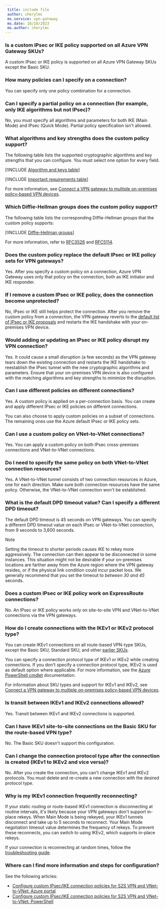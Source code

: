 ```yaml
---
 title: include file
 author: cherylmc
 ms.service: vpn-gateway
 ms.date: 10/18/2023
 ms.author: cherylmc
---
```

### Is a custom IPsec or IKE policy supported on all Azure VPN Gateway SKUs?

A custom IPsec or IKE policy is supported on all Azure VPN Gateway SKUs except the Basic SKU.

### How many policies can I specify on a connection?

You can specify only one policy combination for a connection.

### Can I specify a partial policy on a connection (for example, only IKE algorithms but not IPsec)?

No, you must specify all algorithms and parameters for both IKE (Main Mode) and IPsec (Quick Mode). Partial policy specification isn't allowed.

### What algorithms and key strengths does the custom policy support?

The following table lists the supported cryptographic algorithms and key strengths that you can configure. You must select one option for every field.

[!INCLUDE [Algorithm and keys table](vpn-gateway-ipsec-ike-algorithm-include.md)]

[!INCLUDE [Important requirements table](vpn-gateway-ipsec-ike-requirements-include.md)]

For more information, see [Connect a VPN gateway to multiple on-premises policy-based VPN devices](../articles/vpn-gateway/vpn-gateway-connect-multiple-policybased-rm-ps.md).

### <a name ="DH"></a>Which Diffie-Hellman groups does the custom policy support?

The following table lists the corresponding Diffie-Hellman groups that the custom policy supports:

[!INCLUDE [Diffie-Hellman groups](vpn-gateway-ipsec-ike-diffie-hellman-include.md)]

For more information, refer to [RFC3526](https://tools.ietf.org/html/rfc3526) and [RFC5114](https://tools.ietf.org/html/rfc5114).

### Does the custom policy replace the default IPsec or IKE policy sets for VPN gateways?

Yes. After you specify a custom policy on a connection, Azure VPN Gateway uses only that policy on the connection, both as IKE initiator and IKE responder.

### If I remove a custom IPsec or IKE policy, does the connection become unprotected?

No, IPsec or IKE still helps protect the connection. After you remove the custom policy from a connection, the VPN gateway reverts to the [default list of IPsec or IKE proposals](../articles/vpn-gateway/vpn-gateway-about-vpn-devices.md#RouteBasedOffers) and restarts the IKE handshake with your on-premises VPN device.

### Would adding or updating an IPsec or IKE policy disrupt my VPN connection?

Yes. It could cause a small disruption (a few seconds) as the VPN gateway tears down the existing connection and restarts the IKE handshake to reestablish the IPsec tunnel with the new cryptographic algorithms and parameters. Ensure that your on-premises VPN device is also configured with the matching algorithms and key strengths to minimize the disruption.

### Can I use different policies on different connections?

Yes. A custom policy is applied on a per-connection basis. You can create and apply different IPsec or IKE policies on different connections.

You can also choose to apply custom policies on a subset of connections. The remaining ones use the Azure default IPsec or IKE policy sets.

### Can I use a custom policy on VNet-to-VNet connections?

Yes. You can apply a custom policy on both IPsec cross-premises connections and VNet-to-VNet connections.

### Do I need to specify the same policy on both VNet-to-VNet connection resources?

Yes. A VNet-to-VNet tunnel consists of two connection resources in Azure, one for each direction. Make sure both connection resources have the same policy. Otherwise, the VNet-to-VNet connection won't be established.

### What is the default DPD timeout value? Can I specify a different DPD timeout?

The default DPD timeout is 45 seconds on VPN gateways. You can specify a different DPD timeout value on each IPsec or VNet-to-VNet connection, from 9 seconds to 3,600 seconds.

> [!NOTE]
> Setting the timeout to shorter periods causes IKE to rekey more aggressively. The connection can then appear to be disconnected in some instances. This situation might not be desirable if your on-premises locations are farther away from the Azure region where the VPN gateway resides, or if the physical link condition could incur packet loss. We generally recommend that you set the timeout to *between 30 and 45* seconds.

### Does a custom IPsec or IKE policy work on ExpressRoute connections?

No. An IPsec or IKE policy works only on site-to-site VPN and VNet-to-VNet connections via the VPN gateways.

### How do I create connections with the IKEv1 or IKEv2 protocol type?

You can create IKEv1 connections on all route-based VPN-type SKUs, except the Basic SKU, Standard SKU, and other [earlier SKUs](../articles/vpn-gateway/vpn-gateway-about-skus-legacy.md#gwsku).

You can specify a connection protocol type of IKEv1 or IKEv2 while creating connections. If you don't specify a connection protocol type, IKEv2 is used as default option where applicable. For more information, see the [Azure PowerShell cmdlet](/powershell/module/az.network/new-azvirtualnetworkgatewayconnection) documentation.

For information about SKU types and support for IKEv1 and IKEv2, see [Connect a VPN gateway to multiple on-premises policy-based VPN devices](../articles/vpn-gateway/vpn-gateway-connect-multiple-policybased-rm-ps.md).

### Is transit between IKEv1 and IKEv2 connections allowed?

Yes. Transit between IKEv1 and IKEv2 connections is supported.

### Can I have IKEv1 site-to-site connections on the Basic SKU for the route-based VPN type?

No. The Basic SKU doesn't support this configuration.

### Can I change the connection protocol type after the connection is created (IKEv1 to IKEv2 and vice versa)?

No. After you create the connection, you can't change IKEv1 and IKEv2 protocols. You must delete and re-create a new connection with the desired protocol type.

### Why is my IKEv1 connection frequently reconnecting?

If your static routing or route-based IKEv1 connection is disconnecting at routine intervals, it's likely because your VPN gateways don't support in-place rekeys. When Main Mode is being rekeyed, your IKEv1 tunnels disconnect and take up to 5 seconds to reconnect. Your Main Mode negotiation timeout value determines the frequency of rekeys. To prevent these reconnects, you can switch to using IKEv2, which supports in-place rekeys.

If your connection is reconnecting at random times, follow the [troubleshooting guide](../articles/vpn-gateway/vpn-gateway-troubleshoot-site-to-site-disconnected-intermittently.md).

### Where can I find more information and steps for configuration?

See the following articles:

* [Configure custom IPsec/IKE connection policies for S2S VPN and VNet-to-VNet: Azure portal](../articles/vpn-gateway/ipsec-ike-policy-howto.md)
* [Configure custom IPsec/IKE connection policies for S2S VPN and VNet-to-VNet: PowerShell](../articles/vpn-gateway/vpn-gateway-ipsecikepolicy-rm-powershell.md)
